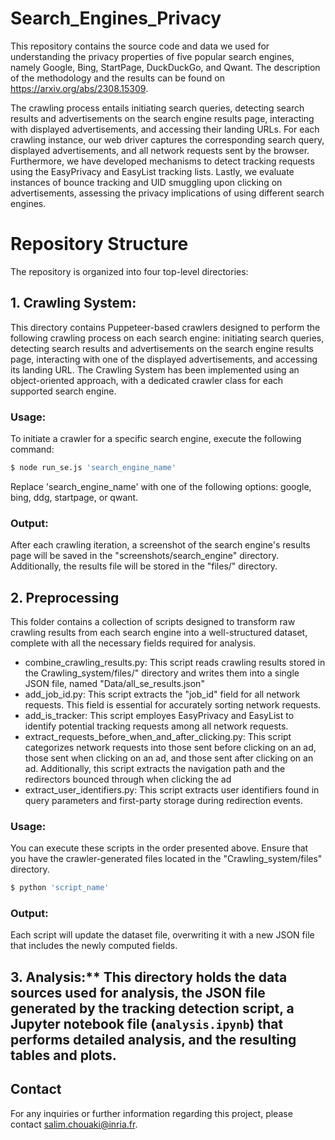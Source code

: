 
# Search_Engines_Privacy

This repository contains the source code and data we used for understanding the privacy properties of five popular search engines, namely Google, Bing, StartPage, DuckDuckGo, and Qwant. The description of the methodology and the results can be found on https://arxiv.org/abs/2308.15309. 



The crawling process entails initiating search queries, detecting search results and advertisements on the search engine results page, interacting with displayed advertisements, and accessing their landing URLs. For each crawling instance, our web driver captures the corresponding search query, displayed advertisements, and all network requests sent by the browser. Furthermore, we have developed mechanisms to detect tracking requests using the EasyPrivacy and EasyList tracking lists. Lastly, we evaluate instances of bounce tracking and UID smuggling upon clicking on advertisements, assessing the privacy implications of using different search engines.


# Repository Structure

The repository is organized into four top-level directories:

## 1. **Crawling System:** 
This directory contains Puppeteer-based crawlers designed to perform the following crawling process on each search engine: initiating search queries, detecting search results and advertisements on the search engine results page, interacting with one of the displayed advertisements, and accessing its landing URL. The Crawling System has been implemented using an object-oriented approach, with a dedicated crawler class for each supported search engine.

### Usage:
To initiate a crawler for a specific search engine, execute the following command:

```bash
$ node run_se.js 'search_engine_name'
```

Replace 'search_engine_name' with one of the following options: google, bing, ddg, startpage, or qwant.

### Output:
After each crawling iteration, a screenshot of the search engine's results page will be saved in the "screenshots/search_engine" directory. Additionally, the results file will be stored in the "files/" directory.


## 2. Preprocessing
This folder contains a collection of scripts designed to transform raw crawling results from each search engine into a well-structured dataset, complete with all the necessary fields required for analysis.

- combine_crawling_results.py: This script reads crawling results stored in the Crawling_system/files/" directory and writes them into a single JSON file, named "Data/all_se_results.json"
- add_job_id.py: This script extracts the "job_id" field for all network requests. This field is essential for accurately sorting network requests. 
- add_is_tracker: This script employes EasyPrivacy and EasyList to identify potential tracking requests among all network requests.
- extract_requests_before_when_and_after_clicking.py: This script categorizes network requests into those sent before clicking on an ad, those sent when clicking on an ad, and those sent after clicking on an ad. Additionally, this script extracts the navigation path and the redirectors bounced through when clicking the ad
- extract_user_identifiers.py: This script extracts user identifiers found in query parameters and first-party storage during redirection events.

### Usage:
You can execute these scripts in the order presented above. Ensure that you have the crawler-generated files located in the "Crawling_system/files" directory.

```bash
$ python 'script_name'
```

### Output: 
Each script will update the dataset file, overwriting it with a new JSON file that includes the newly computed fields. 


## 3. Analysis:** This directory holds the data sources used for analysis, the JSON file generated by the tracking detection script, a Jupyter notebook file (`analysis.ipynb`) that performs detailed analysis, and the resulting tables and plots.

## Contact
For any inquiries or further information regarding this project, please contact salim.chouaki@inria.fr.
